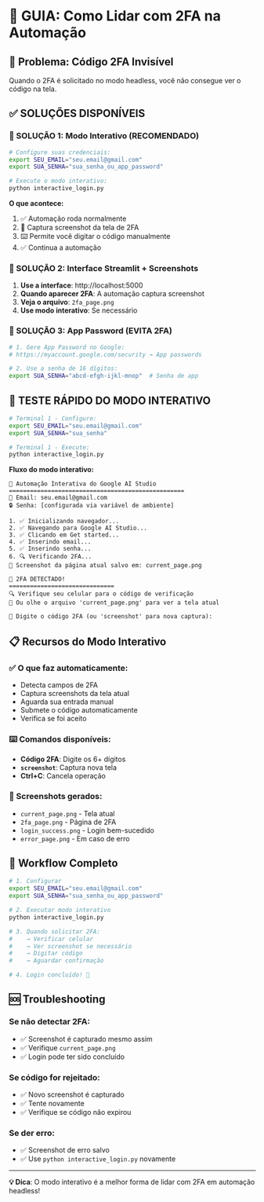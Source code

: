 # 📱 GUIA: Como Lidar com 2FA na Automação

## 🚨 **Problema**: Código 2FA Invisível

Quando o 2FA é solicitado no modo headless, você não consegue ver o código na tela.

## ✅ **SOLUÇÕES DISPONÍVEIS**

### **🥇 SOLUÇÃO 1: Modo Interativo (RECOMENDADO)**

```bash
# Configure suas credenciais:
export SEU_EMAIL="seu.email@gmail.com"
export SUA_SENHA="sua_senha_ou_app_password"

# Execute o modo interativo:
python interactive_login.py
```

**O que acontece:**
1. ✅ Automação roda normalmente
2. 📸 Captura screenshot da tela de 2FA
3. ⌨️ Permite você digitar o código manualmente
4. ✅ Continua a automação

### **🥈 SOLUÇÃO 2: Interface Streamlit + Screenshots**

1. **Use a interface**: http://localhost:5000
2. **Quando aparecer 2FA**: A automação captura screenshot
3. **Veja o arquivo**: `2fa_page.png` 
4. **Use modo interativo**: Se necessário

### **🥉 SOLUÇÃO 3: App Password (EVITA 2FA)**

```bash
# 1. Gere App Password no Google:
# https://myaccount.google.com/security → App passwords

# 2. Use a senha de 16 dígitos:
export SUA_SENHA="abcd-efgh-ijkl-mnop"  # Senha de app
```

## 🎯 **TESTE RÁPIDO DO MODO INTERATIVO**

```bash
# Terminal 1 - Configure:
export SEU_EMAIL="seu.email@gmail.com"
export SUA_SENHA="sua_senha"

# Terminal 1 - Execute:
python interactive_login.py
```

**Fluxo do modo interativo:**
```
🚀 Automação Interativa do Google AI Studio
==================================================
📧 Email: seu.email@gmail.com
🔒 Senha: [configurada via variável de ambiente]

1. ✅ Inicializando navegador...
2. ✅ Navegando para Google AI Studio...
3. ✅ Clicando em Get started...
4. ✅ Inserindo email...
5. ✅ Inserindo senha...
6. 🔍 Verificando 2FA...
📸 Screenshot da página atual salvo em: current_page.png

📱 2FA DETECTADO!
==============================
🔍 Verifique seu celular para o código de verificação
📸 Ou olhe o arquivo 'current_page.png' para ver a tela atual

🔢 Digite o código 2FA (ou 'screenshot' para nova captura): 
```

## 📋 **Recursos do Modo Interativo**

### **✅ O que faz automaticamente:**
- Detecta campos de 2FA
- Captura screenshots da tela atual
- Aguarda sua entrada manual
- Submete o código automaticamente
- Verifica se foi aceito

### **⌨️ Comandos disponíveis:**
- **Código 2FA**: Digite os 6+ dígitos
- **`screenshot`**: Captura nova tela
- **Ctrl+C**: Cancela operação

### **📸 Screenshots gerados:**
- `current_page.png` - Tela atual
- `2fa_page.png` - Página de 2FA
- `login_success.png` - Login bem-sucedido
- `error_page.png` - Em caso de erro

## 🔄 **Workflow Completo**

```bash
# 1. Configurar
export SEU_EMAIL="seu.email@gmail.com"
export SUA_SENHA="sua_senha_ou_app_password"

# 2. Executar modo interativo
python interactive_login.py

# 3. Quando solicitar 2FA:
#    → Verificar celular
#    → Ver screenshot se necessário
#    → Digitar código
#    → Aguardar confirmação

# 4. Login concluído! 🎉
```

## 🆘 **Troubleshooting**

### **Se não detectar 2FA:**
- ✅ Screenshot é capturado mesmo assim
- ✅ Verifique `current_page.png`
- ✅ Login pode ter sido concluído

### **Se código for rejeitado:**
- ✅ Novo screenshot é capturado
- ✅ Tente novamente
- ✅ Verifique se código não expirou

### **Se der erro:**
- ✅ Screenshot de erro salvo
- ✅ Use `python interactive_login.py` novamente

---

**💡 Dica**: O modo interativo é a melhor forma de lidar com 2FA em automação headless!
